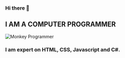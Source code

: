 ### Hi there 👋
## I AM A COMPUTER PROGRAMMER  <br>
![Monkey Programmer](https://media.giphy.com/media/XGqDsE3owV0RO/giphy.gif)
### I am expert on HTML, CSS, Javascript and C#.

<!--
**andresalba/andresalba** is a ✨ _special_ ✨ repository because its `README.md` (this file) appears on your GitHub profile.

Here are some ideas to get you started:

- 🔭 I’m currently working on ...
- 🌱 I’m currently learning ...
- 👯 I’m looking to collaborate on ...
- 🤔 I’m looking for help with ...
- 💬 Ask me about ...
- 📫 How to reach me: ...
- 😄 Pronouns: ...
- ⚡ Fun fact: ...
-->
